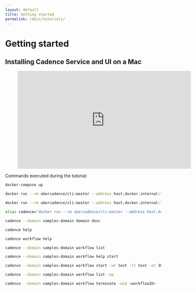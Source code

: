 ```yaml
---
layout: default
title: Getting started
permalink: /docs/tutorials/
---
```


# Getting started

## Installing Cadence Service and UI on a Mac

<figure class="video-container">
  <iframe
    src="https://www.youtube.com/embed/aLyRyNe5Ls0"
    frameborder="0"
    height="315"
    allowfullscreen
    width="560"></iframe>
</figure>

Commands executed during the tutorial:

```bash
docker-compose up

docker run --rm ubercadence/cli:master --address host.docker.internal:7933 --domain samples-domain domain register

docker run --rm ubercadence/cli:master --address host.docker.internal:7933 --domain samples-domain domain describe

alias cadence="docker run --rm ubercadence/cli:master --address host.docker.internal:7933"

cadence --domain samples-domain domain desc

cadence help

cadence workflow help

cadence --domain samples-domain workflow list

cadence --domain samples-domain workflow help start

cadence --domain samples-domain workflow start -wt test -tl test -et 300

cadence --domain samples-domain workflow list -op

cadence --domain samples-domain workflow terminate -wid <workflowID>

```
